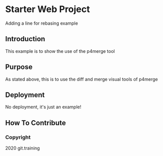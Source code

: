 # Starter Web Project

Adding a line for rebasing example

## Introduction

This example is to show the use of the p4merge tool

## Purpose

As stated above, this is to use the diff and merge visual tools of p4merge

## Deployment

No deployment, it's just an example!

## How To Contribute

### Copyright

2020 git.training
